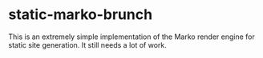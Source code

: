 # static-marko-brunch
This is an extremely simple implementation of the Marko render engine for static site generation. It still needs a lot of work.
